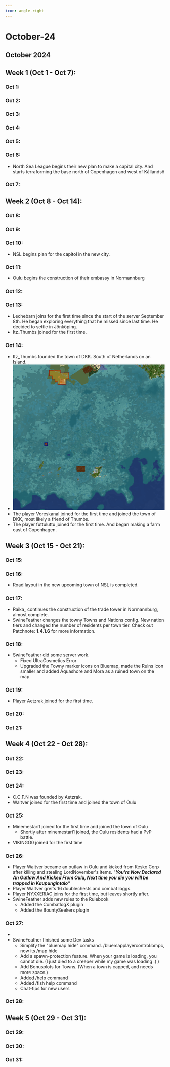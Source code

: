 ```yaml
---
icon: angle-right
---
```


# October-24

## October 2024

## Week 1 (Oct 1 - Oct 7):

### Oct 1:

### Oct 2:

### Oct 3:

### Oct 4:

### Oct 5:

### Oct 6:

* North Sea League begins their new plan to make a capital city. And starts terraforming the base north of Copenhagen and west of Kållandsö

### Oct 7:

## Week 2 (Oct 8 - Oct 14):

### Oct 8:

### Oct 9:

### Oct 10:

* NSL begins plan for the capitol in the new city.

### Oct 11:

* Oulu begins the construction of their embassy in Normannburg

### Oct 12:

### Oct 13:

* Lechebarn joins for the first time since the start of the server September 8th. He began exploring everything that he missed since last time. He decided to settle in Jönköping.
* Itz\_Thumbs joined for the first time.&#x20;

### Oct 14:

* Itz\_Thumbs founded the town of DKK. South of Netherlands on an Island.
* ![](<../.gitbook/assets/image (132).png>)
* The player Voreskanal joined for the first time and joined the town of DKK, most likely a friend of Thumbs.
* The player futtuluttu joined for the first time. And began making a farm east of Copenhagen.

## Week 3 (Oct 15 - Oct 21):

### Oct 15:

### Oct 16:

* Road layout in the new upcoming town of NSL is completed.

### Oct 17:

* Raika\_ continues the construction of the trade tower in Normannburg, almost complete.
* SwineFeather changes the towny Towns and Nations config. New nation tiers and changed the number of residents per town tier. Check out Patchnote: **1.4.1.6** for more information.

### Oct 18:

* SwineFeather did some server work.
  * Fixed UltraCosmetics Error
  * Upgraded the Towny marker icons on Bluemap, made the Ruins icon smaller and added Aquashore and Mora as a ruined town on the map.

### Oct 19:

* Player Aetzrak joined for the first time.

### Oct 20:

### Oct 21:

## Week 4 (Oct 22 - Oct 28):

### Oct 22:

### Oct 23:

### Oct 24:

* C.C.F.N was founded by Aetzrak.
* Waltver joined for the first time and joined the town of Oulu

### Oct 25:

* Minemestari1 joined for the first time and joined the town of Oulu
  * Shortly after minemestari1 joined, the Oulu residents had a PvP battle.
* VIKINGO0 joined for the first time

### Oct 26:

* Player Waltver became an outlaw in Oulu and kicked from Kesko Corp after killing and stealing LordNovember's items. "_**You're Now Declared An Outlaw And Kicked From Oulu, Next time you die you will be trapped in Kaupungintalo"**_
* Player Waltver greifs 16 doublechests and combat loggs.
* Player NYXXERIAC joins for the first time, but leaves shortly after.
* SwineFeather adds new rules to the Rulebook
  * Added the CombatlogX plugin
  * Added the BountySeekers plugin

### Oct 27:

*
* SwineFeather finished some Dev tasks
  * Simplify the "bluemap hide" command. /bluemapplayercontrol:bmpc, now its /map hide
  * Add a spawn-protection feature. When your game is loading, you cannot die. (I just died to a creeper while my game was loading :( )
  * Add Bonusplots for Towns. (When a town is capped, and needs more space.)
  * Added /help command
  * Added /fish help command
  * Chat-tips for new users

### Oct 28:

## Week 5 (Oct 29 - Oct 31):

### Oct 29:

### Oct 30:

### Oct 31:
